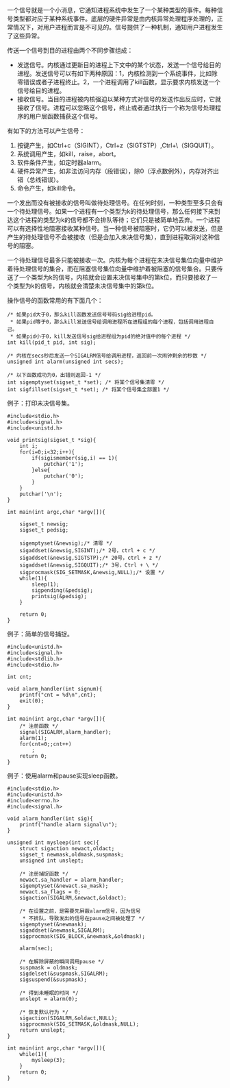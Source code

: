一个信号就是一个小消息，它通知进程系统中发生了一个某种类型的事件。每种信号类型都对应于某种系统事件。底层的硬件异常是由内核异常处理程序处理的，正常情况下，对用户进程而言是不可见的。信号提供了一种机制，通知用户进程发生了这些异常。

传送一个信号到目的进程由两个不同步骤组成：
* 发送信号。内核通过更新目的进程上下文中的某个状态，发送一个信号给目的进程。发送信号可以有如下两种原因：1，内核检测到一个系统事件，比如除零错误或者子进程终止。2，一个进程调用了kill函数，显示要求内核发送一个信号给目的进程。
* 接收信号。当目的进程被内核强迫以某种方式对信号的发送作出反应时，它就接收了信号。进程可以忽略这个信号，终止或者通过执行一个称为信号处理程序的用户层函数捕获这个信号。

有如下的方法可以产生信号：
1. 按键产生，如Ctrl+c（SIGINT），Ctrl+z（SIGTSTP）,Ctrl+\（SIGQUIT）。
2. 系统调用产生，如kill，raise，abort。
3. 软件条件产生，如定时器alarm。
4. 硬件异常产生，如非法访问内存（段错误），除0（浮点数例外），内存对齐出错（总线错误）。
5. 命令产生，如kill命令。

一个发出而没有被接收的信号叫做待处理信号。在任何时刻，一种类型至多只会有一个待处理信号。如果一个进程有一个类型为k的待处理信号，那么任何接下来到达这个进程的类型为k的信号都不会排队等待；它们只是被简单地丢弃。一个进程可以有选择性地阻塞接收某种信号。当一种信号被阻塞时，它仍可以被发送，但是产生的待处理信号不会被接收（但是会加入未决信号集），直到进程取消对这种信号的阻塞。

一个待处理信号最多只能被接收一次。内核为每个进程在未决信号集位向量中维护着待处理信号的集合，而在阻塞信号集位向量中维护着被阻塞的信号集合。只要传送了一个类型为k的信号，内核就会设置未决信号集中的第k位，而只要接收了一个类型为k的信号，内核就会清楚未决信号集中的第k位。

操作信号的函数常用的有下面几个：
```
/* 如果pid大于0，那么kill函数发送信号号码sig给进程pid。
 * 如果pid等于0，那么kill发送信号给调用进程所在进程组的每个进程，包括调用进程自己。
 * 如果pid小于0，kill发送信号sig给进程组为pid的绝对值中的每个进程 */
int kill(pid_t pid, int sig);

/* 内核在secs秒后发送一个SIGALRM信号给调用进程，返回前一次闹钟剩余的秒数 */
unsigned int alarm(unsigned int secs);

/* 以下函数成功为0，出错则返回-1 */
int sigemptyset(sigset_t *set); /* 将某个信号集清零 */
int sigfillset(sigset_t *set); /* 将某个信号集全部置1 */

```
例子：打印未决信号集。
```
#include<stdio.h>
#include<signal.h>
#include<unistd.h>

void printsig(sigset_t *sig){
	int i;
	for(i=0;i<32;i++){
		if(sigismember(sig,i) == 1){
			putchar('1');
		}else{
			putchar('0');
		}
	}
	putchar('\n');
}

int main(int argc,char *argv[]){
	
	sigset_t newsig;
	sigset_t pedsig;
		
	sigemptyset(&newsig);/* 清零 */
	sigaddset(&newsig,SIGINT);/* 2号，ctrl + c */
	sigaddset(&newsig,SIGTSTP);/* 20号，ctrl + z */
	sigaddset(&newsig,SIGQUIT);/* 3号，Ctrl + \ */	
	sigprocmask(SIG_SETMASK,&newsig,NULL);/* 设置 */	
	while(1){
		sleep(1);
		sigpending(&pedsig);
		printsig(&pedsig);
	}

	return 0;
}
```


例子：简单的信号捕捉。
```
#include<unistd.h>
#include<signal.h>
#include<stdlib.h>
#include<stdio.h>

int cnt;

void alarm_handler(int signum){
	printf("cnt = %d\n",cnt);
	exit(0);
}

int main(int argc,char *argv[]){
	/* 注册函数 */
	signal(SIGALRM,alarm_handler);
	alarm(1);
	for(cnt=0;;cnt++)
		;
	return 0;
}
```
例子：使用alarm和pause实现sleep函数。
```
#include<stdio.h>
#include<unistd.h>
#include<errno.h>
#include<signal.h>

void alarm_handler(int sig){
	printf("handle alarm signal\n");
}

unsigned int mysleep(int sec){
	struct sigaction newact,oldact;
	sigset_t newmask,oldmask,suspmask;
	unsigned int unslept;
	
	/* 注册捕捉函数 */
	newact.sa_handler = alarm_handler;
	sigemptyset(&newact.sa_mask);
	newact.sa_flags = 0;
	sigaction(SIGALRM,&newact,&oldact);	
	
	/* 在设置之前，是需要先屏蔽alarm信号，因为信号
	 * 不排队，导致发出的信号在pause之间被处理了 */
	sigemptyset(&newmask);
	sigaddset(&newmask,SIGALRM);
	sigprocmask(SIG_BLOCK,&newmask,&oldmask);

	alarm(sec);
	
	/* 在解除屏蔽的瞬间调用pause */
	suspmask = oldmask;
	sigdelset(&suspmask,SIGALRM);
	sigsuspend(&suspmask);

	/* 得到未睡眠的时间 */
	unslept = alarm(0);

	/* 恢复默认行为 */
	sigaction(SIGALRM,&oldact,NULL);
	sigprocmask(SIG_SETMASK,&oldmask,NULL);
	return unslept;
}
	
int main(int argc,char *argv[]){
	while(1){
		mysleep(3);
	}
	return 0;
}
```
